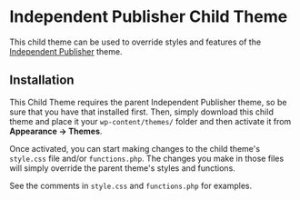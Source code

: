 Independent Publisher Child Theme
===========================

This child theme can be used to override styles and features of the [Independent Publisher](http://independentpublisher.me) theme.

## Installation

This Child Theme requires the parent Independent Publisher theme, so be sure that you have that installed first. Then, simply download this child theme and place it your `wp-content/themes/` folder and then activate it from **Appearance → Themes**. 

Once activated, you can start making changes to the child theme's `style.css` file and/or `functions.php`. The changes you make in those files will simply override the parent theme's styles and functions.

See the comments in `style.css` and `functions.php` for examples.
